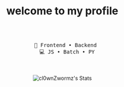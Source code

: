   <h1 align="center"> welcome to my profile </h1>
<div align="center">

<br><br>
<pre>
   💼 Frontend • Backend 
   💻 JS • Batch • PY
</pre>
<br><br>
    ![cl0wnZwormz's Stats](https://github-readme-stats.vercel.app/api?username=cl0wnZwormz&theme=tokyonight&show_icons=true&hide_border=true&count_private=true)


</div>
